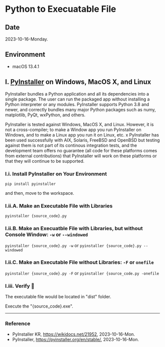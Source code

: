 # Python to Execuatable File

## Date

2023-10-16-Monday.

## Environment

* macOS 13.4.1

## I. [PyInstaller](https://pyinstaller.org/en/stable/) on Windows, MacOS X, and Linux

PyInstaller bundles a Python application and all its dependencies into a single package. The user can run the packaged app without installing a Python interpreter or any modules. PyInstaller supports Python 3.8 and newer, and correctly bundles many major Python packages such as numy, matplotlib, PyQt, wxPython, and others.

PyInstaller is tested against Windows, MacOS X, and Linux. However, it is not a cross-compiler; to make a Window app you run PyInstaller on Windows, and to make a Linux app you run it on Linux, etc. x PyInstaller has been used successfully with AIX, Solaris, FreeBSD and OpenBSD but testing against them is not part of its continous integration tests, and the development team offers no guarantee (all code for these platforms comes from external contributions) that PyInstaller will work on these platforms or that they will continue to be supported.

### I.i. Install PyInstaller on Your Environment

`pip install pyinstaller`

and then, move to the workspace.

### I.ii.A. Make an Executable File with Libraries

`pyinstaller {source_code}.py`

### I.ii.B. Make an Execuatble File with Libraries, but without Console Window: `-w` or `--windowed`

`pyinstaller {source_code}.py -w` or `pyinstaller {source_code}.py --windowed`

### I.ii.C. Make an Executable File without Libraries: `-F` or `onefile`

`pyinstaller {source_code}.py -F` or `pyinstaller {source_code.py -onefile`

### I.iii. Verify :tada:

The executable file would be located in "dist" folder.

Execute the "{source_code}.exe".

---

### Reference
- PyInstaller KR, https://wikidocs.net/21952, 2023-10-16-Mon.
- PyInstaller, https://pyinstaller.org/en/stable/, 2023-10-16-Mon.
